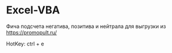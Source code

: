 # Excel-VBA
Фича подсчета негатива, позитива и нейтрала для выгрузки из https://promopult.ru/

HotKey: ctrl + e
